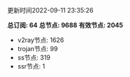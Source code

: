 更新时间2022-09-11 23:35:26

**总订阅: 64**
**总节点: 9688**
**有效节点: 2045**
- v2ray节点: 1626
- trojan节点: 99
- ss节点: 319
- ssr节点: 1
